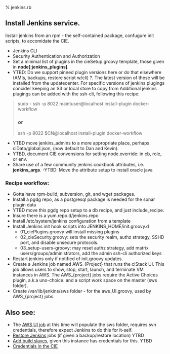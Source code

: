 % jenkins.rb

## Install Jenkins service.

Install jenkins from an rpm - the self-contained package, confugure init scripts, to accomidate the CIE.

- Jenkins CLI
- Security Authentication and Authorization
- Set a minimal list of plugins in the cieSetup.groovy template, those given in __node[:jenkins_plugins]__.
- YTBD: Do we support pinned plugin versions here or do that elsewhere (AMIs, backups, restore script w/cli) ?.
The latest version of these will be installed from the updatecenter.
For specific versions of jenkins plugings concider keeping an S3 or local store to copy from
Additional jenkins plugings can be added with the ssh-cli, following this recipe:

> sudo - ssh -p 8022 maintuser@localhost install-plugin  docker-workflow 
> ### or 
> ssh -p 8022 $CN@localhost install-plugin  docker-workflow 

- YTBD move jenkins_admins to a more appropriate place, perhaps ciData/global.json, (now default to Dan and Kevin).
- YTBD, document CIE convensions for setting node.override: in cb, role, or env.
- Share use of a few  community jenkins cookbook attributes, i.e.  __jenkins_args__.
-YTBD: Move the attribute setup to install oracle java 
### Recipe workflow:
- Gotta have rpm-build, subversion, git, and wget packages.
- Install a pgdg repo, as a postgresql package is needed for the sonar plugin data
- YTBD move this pgdg repo setup to a db recipe, and just include_recipe.
- Insure there is a yum.repo.d/jenkins.repo
- Install /etc/system/jenkins configuration from a template
- Install Jenkins init hook scripts into JENKINS_HOME/init.groovy.d
  - 01_ciePlugins.groovy will install missing plugins
  -  02_cieSecurity.groovy: sets the security realm, authz strategy, SSHD port, and disable unsecure protocols.
  - 03_setup-users-groovy: may reset authz strategy, add matrix users/groups/administrators, add the admin ssh-cli authorized keys
- Restart jenkins only if notified of init.groovy updates.
- Create a Jenkins job named AWS_{Project} that runs the ciStack UI.
This job allows users to show, stop, start, launch, and terminate VM instances in AWS.
The AWS_{project} jobs require the Active Choices plugin, a.k.a uno-choice. and a script work space on the master (sws folder).
- Create /var/lib/jenkins/sws folder - for the aws_UI.groovy, used by AWS_{project} jobs.
## Also see:
- The [AWS UI job](https://incubator2.nps.edu/ciedocs/tools/groovy) at this time will populate the sws folder, requires svn credentials, therefore expect Jenkins to do this for it-self.
- [Restore Jenkins](https://incubator2.nps.edu/ciedocs/backups) jobs (if given a backup/restore location) YTBD
- [Add build slaves](https://incubator2.nps.edu/ciedocs/resources/jenkins/nodes), given this instance has credentials for this. YTBD
- [Credentials in the CIE](https://incubator2.nps.edu/ciedocs/credentials)

